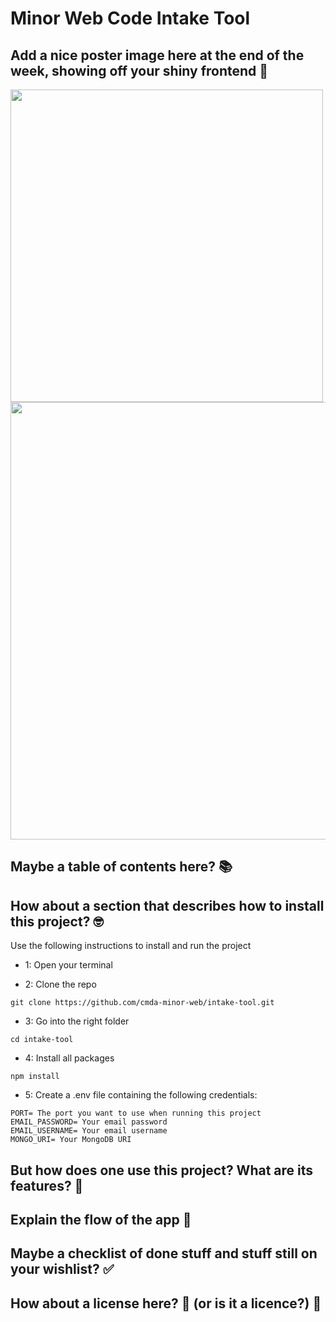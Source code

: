 # Minor Web Code Intake Tool
## Add a nice poster image here at the end of the week, showing off your shiny frontend 📸 
<img width="500" src="https://user-images.githubusercontent.com/43671292/95306737-11ac2180-0888-11eb-8401-33a079590ad1.png" /> 
<img width="700" src="https://user-images.githubusercontent.com/43671292/95306823-2ab4d280-0888-11eb-8157-1848907abdba.png" />

## Maybe a table of contents here? 📚

## How about a section that describes how to install this project? 🤓
Use the following instructions to install and run the project

- 1: Open your terminal

- 2: Clone the repo

```
git clone https://github.com/cmda-minor-web/intake-tool.git
```

- 3: Go into the right folder

```
cd intake-tool
```

- 4: Install all packages

```
npm install
```

- 5: Create a .env file containing the following credentials:

```
PORT= The port you want to use when running this project
EMAIL_PASSWORD= Your email password
EMAIL_USERNAME= Your email username
MONGO_URI= Your MongoDB URI
```

## But how does one use this project? What are its features? 🤔

## Explain the flow of the app 💬

## Maybe a checklist of done stuff and stuff still on your wishlist? ✅ 

## How about a license here? 📜 (or is it a licence?) 🤷 
